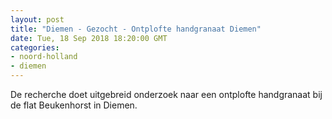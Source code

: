 ```yaml
---
layout: post
title: "Diemen - Gezocht - Ontplofte handgranaat Diemen"
date: Tue, 18 Sep 2018 18:20:00 GMT
categories: 
- noord-holland 
- diemen 
---
```


De recherche doet uitgebreid onderzoek naar een ontplofte handgranaat bij de flat Beukenhorst in Diemen.
